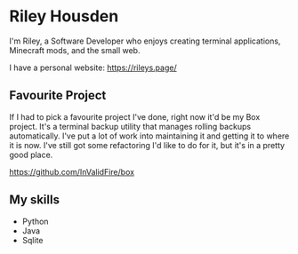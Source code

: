 # Riley Housden

I'm Riley, a Software Developer who enjoys creating terminal applications, Minecraft mods, and the small web.

I have a personal website: https://rileys.page/

## Favourite Project
If I had to pick a favourite project I've done, right now it'd be my Box project. It's a terminal backup utility that manages rolling backups automatically. I've put a lot of work into maintaining it and getting it to where it is now. I've still got some refactoring I'd like to do for it, but it's in a pretty good place.

https://github.com/InValidFire/box

## My skills
- Python
- Java
- Sqlite
